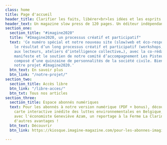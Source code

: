 ```yaml
---
class: home
title: Page d'accueil
header_title: Clarifier les faits, libérer<br>les idées et les esprits
header_text: Un magazine slow press de 120 pages. Un éditeur indépendant depuis 1996.
section_one:
  section_title: "#imagine2020"
  title: "#Imagine2020, un processus créatif et participatif"
  text: 'Ce numéro spécial et notre nouveau site (slow)web et éco-responsable sont
    le résultat d’un long processus créatif et participatif (workshops, questionnaire
    aux lecteurs, ateliers d’intelligence collective…), avec la co-rédaction d’un
    manifeste et le soutien de notre comité d’accompagnement Les Pisteurs d’Imagine
    composé d’une quinzaine de personnalités de la société civile. Bienvenue dans
    notre projet #Imagine2020.'
  btn_text: En savoir plus
  btn_link: "/notre-projet/"
section_two:
  section_title: Accès libre
  btn_link: "/libre-acces/"
  btn_txt: Tous nos articles
section_three:
  section_title: Espace abonnés numériques
  text: Pour les abonnés à notre version numérique (PDF + bonus), découvrez notre
    carte interactive inédite des luttes environnementales en Belgique, un grand entretien
    avec l'économiste Geneviève Azam, un reportage à la Ferme La Clarine... et bien
    d'autres avantages !
  btn_text: Découvrir
  btn_link: https://kiosque.imagine-magazine.com/pour-les-abonnes-imagine/

---
```

